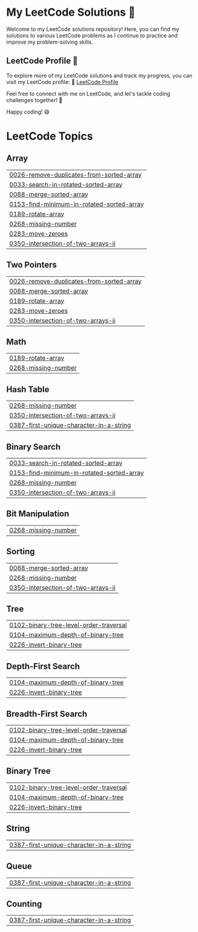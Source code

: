 # My LeetCode Solutions 🎯

Welcome to my LeetCode solutions repository! Here, you can find my solutions to various LeetCode problems as I continue to practice and improve my problem-solving skills.

## LeetCode Profile 🚀

To explore more of my LeetCode solutions and track my progress, you can visit my LeetCode profile:
🔗 [LeetCode Profile](https://leetcode.com/aroy3/)

Feel free to connect with me on LeetCode, and let's tackle coding challenges together! 💪

Happy coding! 😄

<!---LeetCode Topics Start-->
# LeetCode Topics
## Array
|  |
| ------- |
| [0026-remove-duplicates-from-sorted-array](https://github.com/Aishwarya11roy/LeetCode/tree/master/0026-remove-duplicates-from-sorted-array) |
| [0033-search-in-rotated-sorted-array](https://github.com/Aishwarya11roy/LeetCode/tree/master/0033-search-in-rotated-sorted-array) |
| [0088-merge-sorted-array](https://github.com/Aishwarya11roy/LeetCode/tree/master/0088-merge-sorted-array) |
| [0153-find-minimum-in-rotated-sorted-array](https://github.com/Aishwarya11roy/LeetCode/tree/master/0153-find-minimum-in-rotated-sorted-array) |
| [0189-rotate-array](https://github.com/Aishwarya11roy/LeetCode/tree/master/0189-rotate-array) |
| [0268-missing-number](https://github.com/Aishwarya11roy/LeetCode/tree/master/0268-missing-number) |
| [0283-move-zeroes](https://github.com/Aishwarya11roy/LeetCode/tree/master/0283-move-zeroes) |
| [0350-intersection-of-two-arrays-ii](https://github.com/Aishwarya11roy/LeetCode/tree/master/0350-intersection-of-two-arrays-ii) |
## Two Pointers
|  |
| ------- |
| [0026-remove-duplicates-from-sorted-array](https://github.com/Aishwarya11roy/LeetCode/tree/master/0026-remove-duplicates-from-sorted-array) |
| [0088-merge-sorted-array](https://github.com/Aishwarya11roy/LeetCode/tree/master/0088-merge-sorted-array) |
| [0189-rotate-array](https://github.com/Aishwarya11roy/LeetCode/tree/master/0189-rotate-array) |
| [0283-move-zeroes](https://github.com/Aishwarya11roy/LeetCode/tree/master/0283-move-zeroes) |
| [0350-intersection-of-two-arrays-ii](https://github.com/Aishwarya11roy/LeetCode/tree/master/0350-intersection-of-two-arrays-ii) |
## Math
|  |
| ------- |
| [0189-rotate-array](https://github.com/Aishwarya11roy/LeetCode/tree/master/0189-rotate-array) |
| [0268-missing-number](https://github.com/Aishwarya11roy/LeetCode/tree/master/0268-missing-number) |
## Hash Table
|  |
| ------- |
| [0268-missing-number](https://github.com/Aishwarya11roy/LeetCode/tree/master/0268-missing-number) |
| [0350-intersection-of-two-arrays-ii](https://github.com/Aishwarya11roy/LeetCode/tree/master/0350-intersection-of-two-arrays-ii) |
| [0387-first-unique-character-in-a-string](https://github.com/Aishwarya11roy/LeetCode/tree/master/0387-first-unique-character-in-a-string) |
## Binary Search
|  |
| ------- |
| [0033-search-in-rotated-sorted-array](https://github.com/Aishwarya11roy/LeetCode/tree/master/0033-search-in-rotated-sorted-array) |
| [0153-find-minimum-in-rotated-sorted-array](https://github.com/Aishwarya11roy/LeetCode/tree/master/0153-find-minimum-in-rotated-sorted-array) |
| [0268-missing-number](https://github.com/Aishwarya11roy/LeetCode/tree/master/0268-missing-number) |
| [0350-intersection-of-two-arrays-ii](https://github.com/Aishwarya11roy/LeetCode/tree/master/0350-intersection-of-two-arrays-ii) |
## Bit Manipulation
|  |
| ------- |
| [0268-missing-number](https://github.com/Aishwarya11roy/LeetCode/tree/master/0268-missing-number) |
## Sorting
|  |
| ------- |
| [0088-merge-sorted-array](https://github.com/Aishwarya11roy/LeetCode/tree/master/0088-merge-sorted-array) |
| [0268-missing-number](https://github.com/Aishwarya11roy/LeetCode/tree/master/0268-missing-number) |
| [0350-intersection-of-two-arrays-ii](https://github.com/Aishwarya11roy/LeetCode/tree/master/0350-intersection-of-two-arrays-ii) |
## Tree
|  |
| ------- |
| [0102-binary-tree-level-order-traversal](https://github.com/Aishwarya11roy/LeetCode/tree/master/0102-binary-tree-level-order-traversal) |
| [0104-maximum-depth-of-binary-tree](https://github.com/Aishwarya11roy/LeetCode/tree/master/0104-maximum-depth-of-binary-tree) |
| [0226-invert-binary-tree](https://github.com/Aishwarya11roy/LeetCode/tree/master/0226-invert-binary-tree) |
## Depth-First Search
|  |
| ------- |
| [0104-maximum-depth-of-binary-tree](https://github.com/Aishwarya11roy/LeetCode/tree/master/0104-maximum-depth-of-binary-tree) |
| [0226-invert-binary-tree](https://github.com/Aishwarya11roy/LeetCode/tree/master/0226-invert-binary-tree) |
## Breadth-First Search
|  |
| ------- |
| [0102-binary-tree-level-order-traversal](https://github.com/Aishwarya11roy/LeetCode/tree/master/0102-binary-tree-level-order-traversal) |
| [0104-maximum-depth-of-binary-tree](https://github.com/Aishwarya11roy/LeetCode/tree/master/0104-maximum-depth-of-binary-tree) |
| [0226-invert-binary-tree](https://github.com/Aishwarya11roy/LeetCode/tree/master/0226-invert-binary-tree) |
## Binary Tree
|  |
| ------- |
| [0102-binary-tree-level-order-traversal](https://github.com/Aishwarya11roy/LeetCode/tree/master/0102-binary-tree-level-order-traversal) |
| [0104-maximum-depth-of-binary-tree](https://github.com/Aishwarya11roy/LeetCode/tree/master/0104-maximum-depth-of-binary-tree) |
| [0226-invert-binary-tree](https://github.com/Aishwarya11roy/LeetCode/tree/master/0226-invert-binary-tree) |
## String
|  |
| ------- |
| [0387-first-unique-character-in-a-string](https://github.com/Aishwarya11roy/LeetCode/tree/master/0387-first-unique-character-in-a-string) |
## Queue
|  |
| ------- |
| [0387-first-unique-character-in-a-string](https://github.com/Aishwarya11roy/LeetCode/tree/master/0387-first-unique-character-in-a-string) |
## Counting
|  |
| ------- |
| [0387-first-unique-character-in-a-string](https://github.com/Aishwarya11roy/LeetCode/tree/master/0387-first-unique-character-in-a-string) |
<!---LeetCode Topics End-->